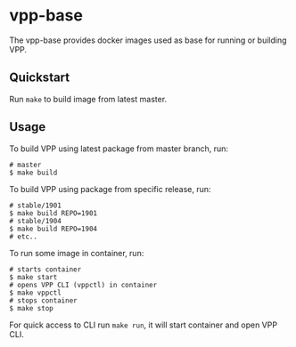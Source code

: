 # vpp-base

The vpp-base provides docker images used as base for running or building VPP.

## Quickstart

Run `make` to build image from latest master.

## Usage

To build VPP using latest package from master branch, run:

```
# master
$ make build
```

To build VPP using package from specific release, run:

```
# stable/1901
$ make build REPO=1901
# stable/1904
$ make build REPO=1904
# etc..
```

To run some image in container, run:

```
# starts container
$ make start
# opens VPP CLI (vppctl) in container
$ make vppctl
# stops container
$ make stop
```

For quick access to CLI run `make run`, it will start container and open VPP CLI.
